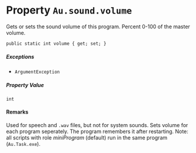 # Property `Au.sound.volume`

Gets or sets the sound volume of this program. Percent 0-100 of the master volume.

```
public static int volume { get; set; }
```

##### Exceptions

- `ArgumentException`

##### Property Value

`int`

#### Remarks

Used for speech and `.wav` files, but not for system sounds. Sets volume for each program seperately. The program remembers it after restarting. Note: all scripts with role *miniProgram* (default) run in the same program (`Au.Task.exe`).